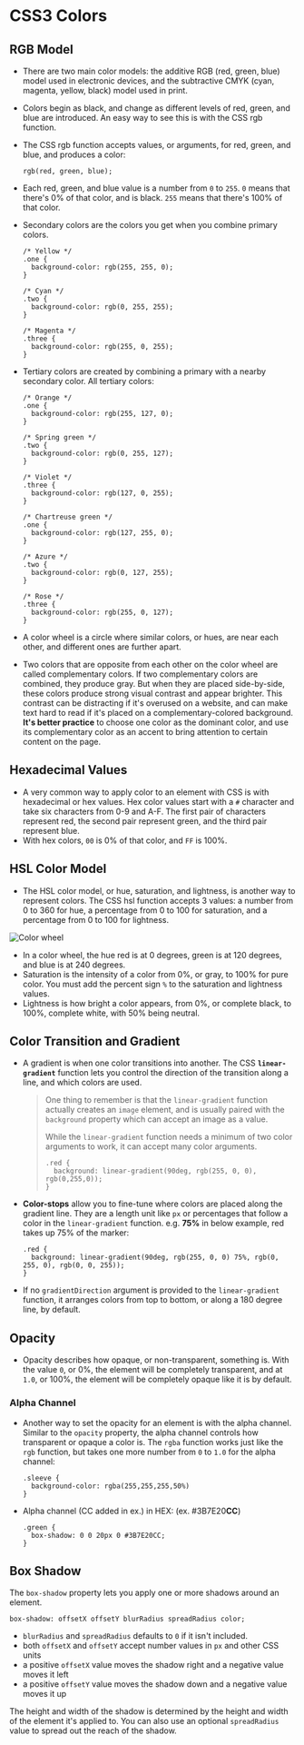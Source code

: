 # CSS3 Colors

## RGB Model

* There are two main color models: the additive RGB (red, green, blue) model used in electronic devices, and the subtractive CMYK (cyan, magenta, yellow, black) model used in print.

* Colors begin as black, and change as different levels of red, green, and blue are introduced. An easy way to see this is with the CSS rgb function.

* The CSS rgb function accepts values, or arguments, for red, green, and blue, and produces a color:  
  ~~~~
  rgb(red, green, blue);

* Each red, green, and blue value is a number from `0` to `255`. `0` means that there's 0% of that color, and is black. `255` means that there's 100% of that color.

* Secondary colors are the colors you get when you combine primary colors.  
  ~~~~
  /* Yellow */
  .one {
    background-color: rgb(255, 255, 0);
  }
  
  /* Cyan */
  .two {
    background-color: rgb(0, 255, 255);
  }
  
  /* Magenta */
  .three {
    background-color: rgb(255, 0, 255);
  }
  
  ~~~~

* Tertiary colors are created by combining a primary with a nearby secondary color.  All tertiary colors:
  ~~~~
  /* Orange */
  .one {
    background-color: rgb(255, 127, 0);
  }
  
  /* Spring green */
  .two {
    background-color: rgb(0, 255, 127);
  }
  
  /* Violet */
  .three {
    background-color: rgb(127, 0, 255);
  }
  ~~~~

  ~~~~
  /* Chartreuse green */
  .one {
    background-color: rgb(127, 255, 0);
  }
  
  /* Azure */
  .two {
    background-color: rgb(0, 127, 255);
  }
  
  /* Rose */
  .three {
    background-color: rgb(255, 0, 127);
  }
  ~~~~

* A color wheel is a circle where similar colors, or hues, are near each other, and different ones are further apart.

* Two colors that are opposite from each other on the color wheel are called complementary colors. If two complementary colors are combined, they produce gray. But when they are placed side-by-side, these colors produce strong visual contrast and appear brighter.  This contrast can be distracting if it's overused on a website, and can make text hard to read if it's placed on a complementary-colored background. **It's better practice** to choose one color as the dominant color, and use its complementary color as an accent to bring attention to certain content on the page.

## Hexadecimal Values

* A very common way to apply color to an element with CSS is with hexadecimal or hex values. Hex color values start with a `#` character and take six characters from 0-9 and A-F. The first pair of characters represent red, the second pair represent green, and the third pair represent blue.
* With hex colors, `00` is 0% of that color, and `FF` is 100%.

## HSL Color Model

* The HSL color model, or hue, saturation, and lightness, is another way to represent colors. The CSS hsl function accepts 3 values: a number from 0 to 360 for hue, a percentage from 0 to 100 for saturation, and a percentage from 0 to 100 for lightness.

![Color wheel](https://i.pinimg.com/1200x/16/f9/83/16f9837d960e7966da9ac68d6b76056c.jpg)

* In a color wheel, the hue red is at 0 degrees, green is at 120 degrees, and blue is at 240 degrees.
* Saturation is the intensity of a color from 0%, or gray, to 100% for pure color. You must add the percent sign `%` to the saturation and lightness values.
* Lightness is how bright a color appears, from 0%, or complete black, to 100%, complete white, with 50% being neutral.

## Color Transition and Gradient

* A gradient is when one color transitions into another. The CSS **`linear-gradient`** function lets you control the direction of the transition along a line, and which colors are used.  

  > One thing to remember is that the `linear-gradient` function actually creates an `image` element, and is usually paired with the `background` property which can accept an image as a value.
  >
  > While the `linear-gradient` function needs a minimum of two color arguments to work, it can accept many color arguments.
  >
  > ~~~~
  > .red {
  >   background: linear-gradient(90deg, rgb(255, 0, 0), rgb(0,255,0));
  > }
  > ~~~~
  >
  > 

* **Color-stops** allow you to fine-tune where colors are placed along the gradient line. They are a length unit like `px` or percentages that follow a color in the `linear-gradient` function. e.g. **75%** in below example, red takes up 75% of the marker:

  ~~~~
  .red {
    background: linear-gradient(90deg, rgb(255, 0, 0) 75%, rgb(0, 255, 0), rgb(0, 0, 255));
  }
  ~~~~

* If no `gradientDirection` argument is provided to the `linear-gradient` function, it arranges colors from top to bottom, or along a 180 degree line, by default.

## Opacity

* Opacity describes how opaque, or non-transparent, something is. With the value `0`, or 0%, the element will be completely transparent, and at `1.0`, or 100%, the element will be completely opaque like it is by default.

### Alpha Channel

* Another way to set the opacity for an element is with the alpha channel. Similar to the `opacity` property, the alpha channel controls how transparent or opaque a color is. The `rgba` function works just like the `rgb` function, but takes one more number from `0` to `1.0` for the alpha channel:  
  ~~~~
  .sleeve {
    background-color: rgba(255,255,255,50%)
  }
  ~~~~

* Alpha channel (CC added in ex.) in HEX:  (ex. #3B7E20**CC**)
  ~~~~
  .green {
    box-shadow: 0 0 20px 0 #3B7E20CC;
  }
  ~~~~

  

## Box Shadow

The `box-shadow` property lets you apply one or more shadows around an element.

~~~~
box-shadow: offsetX offsetY blurRadius spreadRadius color;
~~~~

* `blurRadius` and `spreadRadius` defaults to `0` if it isn't included.
* both `offsetX` and `offsetY` accept number values in `px` and other CSS units
* a positive `offsetX` value moves the shadow right and a negative value moves it left
* a positive `offsetY` value moves the shadow down and a negative value moves it up

The height and width of the shadow is determined by the height and width of the element it's applied to. You can also use an optional `spreadRadius` value to spread out the reach of the shadow.